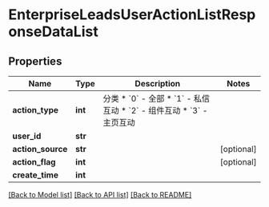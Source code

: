 # EnterpriseLeadsUserActionListResponseDataList

## Properties
Name | Type | Description | Notes
------------ | ------------- | ------------- | -------------
**action_type** | **int** | 分类   * &#x60;0&#x60; - 全部   * &#x60;1&#x60; - 私信互动   * &#x60;2&#x60; - 组件互动   * &#x60;3&#x60; - 主页互动  | 
**user_id** | **str** |  | 
**action_source** | **str** |  | [optional] 
**action_flag** | **int** |  | [optional] 
**create_time** | **int** |  | 

[[Back to Model list]](../README.md#documentation-for-models) [[Back to API list]](../README.md#documentation-for-api-endpoints) [[Back to README]](../README.md)

